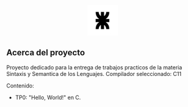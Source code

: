 
<a name="readme-top"></a>


<!-- PROJECT LOGO -->
<br />
<div align="center">
  <a href="https://github.com/RaulSequeira/SSL">
    <img src="images/logo.png" alt="Logo" width="80" height="80">
  </a>
</div>

<!-- ABOUT THE PROJECT -->
## Acerca del proyecto

Proyecto dedicado para la entrega de trabajos practicos de la materia Sintaxis y Semantica de los Lenguajes.
Compilador seleccionado: C11

Contenido:
* TP0: "Hello, World!" en C.

